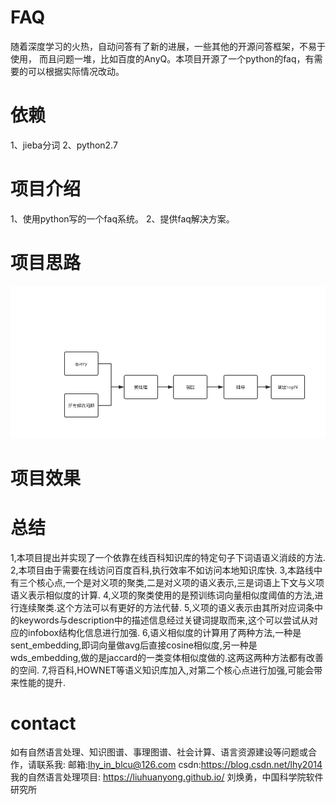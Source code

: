 # FAQ
随着深度学习的火热，自动问答有了新的进展，一些其他的开源问答框架，不易于使用，
而且问题一堆，比如百度的AnyQ。本项目开源了一个python的faq，有需要的可以根据实际情况改动。

# 依赖
1、jieba分词
2、python2.7

# 项目介绍
1、使用python写的一个faq系统。
2、提供faq解决方案。

# 项目思路

![image](https://github.com/luluyouyue/faq/blob/master/images/faq.jpg)

# 项目效果

# 总结
1,本项目提出并实现了一个依靠在线百科知识库的特定句子下词语语义消歧的方法.
2,本项目由于需要在线访问百度百科,执行效率不如访问本地知识库快.
3,本路线中有三个核心点,一个是对义项的聚类,二是对义项的语义表示,三是词语上下文与义项语义表示相似度的计算.
4,义项的聚类使用的是预训练词向量相似度阈值的方法,进行连续聚类.这个方法可以有更好的方法代替.
5,义项的语义表示由其所对应词条中的keywords与description中的描述信息经过关键词提取而来,这个可以尝试从对应的infobox结构化信息进行加强.
6,语义相似度的计算用了两种方法,一种是sent_embedding,即词向量做avg后直接cosine相似度,另一种是wds_embedding,做的是jaccard的一类变体相似度做的.这两这两种方法都有改善的空间.
7,将百科,HOWNET等语义知识库加入,对第二个核心点进行加强,可能会带来性能的提升.

# contact
如有自然语言处理、知识图谱、事理图谱、社会计算、语言资源建设等问题或合作，请联系我:
邮箱:lhy_in_blcu@126.com
csdn:https://blog.csdn.net/lhy2014
我的自然语言处理项目: https://liuhuanyong.github.io/
刘焕勇，中国科学院软件研究所
